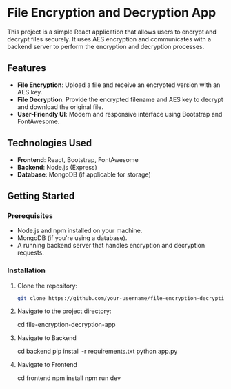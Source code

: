 # File Encryption and Decryption App

This project is a simple React application that allows users to encrypt and decrypt files securely. It uses AES encryption and communicates with a backend server to perform the encryption and decryption processes.

## Features

- **File Encryption**: Upload a file and receive an encrypted version with an AES key.
- **File Decryption**: Provide the encrypted filename and AES key to decrypt and download the original file.
- **User-Friendly UI**: Modern and responsive interface using Bootstrap and FontAwesome.

## Technologies Used

- **Frontend**: React, Bootstrap, FontAwesome
- **Backend**: Node.js (Express)
- **Database**: MongoDB (if applicable for storage)

## Getting Started

### Prerequisites

- Node.js and npm installed on your machine.
- MongoDB (if you're using a database).
- A running backend server that handles encryption and decryption requests.

### Installation

1. Clone the repository:

   ```bash
   git clone https://github.com/your-username/file-encryption-decryption-app.git

2. Navigate to the project directory:

    cd file-encryption-decryption-app

3. Navigate to Backend

    cd backend
    pip install -r requirements.txt
    python app.py

4. Navigate to Frontend

    cd frontend
    npm install
    npm run dev
